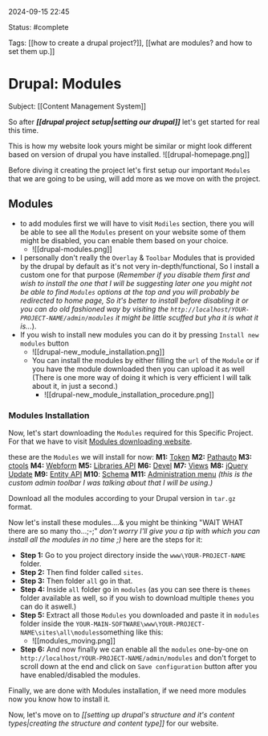 2024-09-15 22:45

Status: #complete 

Tags: [[how to create a drupal project?]], [[what are modules? and how to set them up.]]

# Drupal: Modules
Subject: [[Content Management System]]

So after ***[[drupal project setup|setting our drupal]]*** let's get started for real this time.

This is how my website look yours might be similar or might look different based on version of drupal you have installed.
![[drupal-homepage.png]]

Before diving it creating the project let's first setup our important `Modules` that we are going to be using, will add more as we move on with the project.
## Modules
- to add modules first we will have to visit `Modiles` section, there you will be able to see all the `Modules` present on your website some of them might be disabled, you can enable them based on your choice.
	- ![[drupal-modules.png]]
- I personally don't really the `Overlay` & `Toolbar` Modules that is provided by the drupal by default as it's not very in-depth/functional, So I  install a custom one for that purpose (*Remember if you disable them first and wish to install the one that I will be suggesting later one you might not be able to find `Modules` options at the top and you will probably be redirected to home page, So it's better to install before disabling it or you can do old fashioned way by visiting the `http://localhost/YOUR-PROJECT-NAME/admin/modules` it might be little scuffed but yha it is what it is...*).
- If you wish to install new modules you can do it by pressing `Install new modules` button
	- ![[drupal-new_module_installation.png]]
	- You can install the modules by either filling the `url` of the `Module` or if you have the module downloaded then you can upload it as well (There is one more way of doing it which is very efficient I will talk about it, in just a second.)
		- ![[drupal-new_module_installation_procedure.png]]


### Modules Installation
Now, let's start downloading the `Modules` required for this Specific Project. For that we have to visit [Modules downloading website](https://www.drupal.org/project/project_module).

these are the `Modules` we will install for now:
**M1:** [Token](https://www.drupal.org/project/token)
**M2:** [Pathauto](https://www.drupal.org/project/pathauto)
**M3:** [ctools](https://www.drupal.org/project/ctools)
**M4:** [Webform](https://www.drupal.org/project/webform)
**M5:** [Libraries API](https://www.drupal.org/project/libraries)
**M6:** [Devel](https://www.drupal.org/project/devel)
**M7:** [Views](https://www.drupal.org/project/views)
**M8:** [jQuery Update](https://www.drupal.org/project/jquery_update)
**M9:** [Entity API](https://www.drupal.org/project/entity)
**M10**: [Schema](https://www.drupal.org/project/schema)
**M11:** [Administration menu](https://www.drupal.org/project/admin_menu) *(this is the custom admin toolbar I was talking about that I will be using.)*

Download all the modules according to your Drupal version in `tar.gz` format.

Now let's install these modules....& you might be thinking "WAIT WHAT there are so many tho...;-;" *don't worry I'll give you a tip with which you can install all the modules in no time ;)* here are the steps for it:
- **Step 1:** Go to you project directory inside the `www\YOUR-PROJECT-NAME` folder.
- **Step 2:** Then find folder called `sites`.
- **Step 3:** Then folder `all` go in that.
- **Step 4:** Inside `all` folder go in `modules` (as you can see there is `themes` folder available as well, so if you wish to download multiple `themes` you can do it aswell.)
- **Step 5:** Extract all those `Modules` you downloaded and paste it in `modules` folder inside the `YOUR-MAIN-SOFTWARE\www\YOUR-PROJECT-NAME\sites\all\modules`something like this:
	- ![[modules_moving.png]]
- **Step 6:** And now finally we can enable all the `modules` one-by-one on `http://localhost/YOUR-PROJECT-NAME/admin/modules` and don't forget to scroll down at the end and click on `Save configuration` button after you have enabled/disabled the modules.

Finally, we are done with Modules installation, if we need more modules now you know how to install it.

Now, let's move on to *[[setting up drupal's structure and it's content types|creating the structure and content type]]*  for our website.